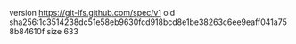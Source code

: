version https://git-lfs.github.com/spec/v1
oid sha256:1c3514238dc51e58eb9630fcd918bcd8e1be38263c6ee9eaff041a758b84610f
size 633
